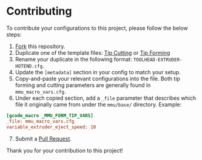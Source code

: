 # Contributing

To contribute your configurations to this project, please follow the below steps:

1. [Fork](https://github.com/3DCoded/MMU-Tip-Configs/fork) this repository.
2. Duplicate one of the template files: [Tip Cutting](https://github.com/3DCoded/MMU-Tip-Configs/blob/main/TEMPLATE-cut-tip.cfg) or [Tip Forming](https://github.com/3DCoded/MMU-Tip-Configs/blob/main/TEMPLATE-form-tip.cfg)
3. Rename your duplicate in the following format: `TOOLHEAD-EXTRUDER-HOTEND.cfg`.
4. Update the `[metadata]` section in your config to match your setup.
5. Copy-and-paste your relevant configurations into the file. Both tip forming and cutting parameters are generally found in `mmu_macro_vars.cfg`.
6. Under each copied section, add a `_file` parameter that describes which file it originally came from under the `mmu/base/` directory.
  Example:

```ini
[gcode_macro _MMU_FORM_TIP_VARS]
_file: mmu_macro_vars.cfg
variable_extruder_eject_speed: 10
```

7. Submit a [Pull Request](https://github.com/3DCoded/MMU-Tip-Configs/compare).

Thank you for your contribution to this project!

